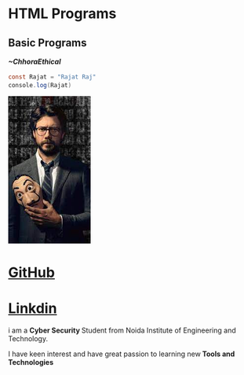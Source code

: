# HTML Programs
## Basic Programs

***~ChhoraEthical***

```java
const Rajat = "Rajat Raj"
console.log(Rajat)
```
![img](./professor.jpg)

# [GitHub](https://www.github.com/chhoraethical)
# [Linkdin](https://in.linkedin.com/in/rajat-raj-7792b5294)
<p> i am a <b>Cyber Security </b>Student from Noida Institute of Engineering and Technology.</p>
<p>I have keen interest and have great passion to learning new<b> Tools and Technologies</b></p>